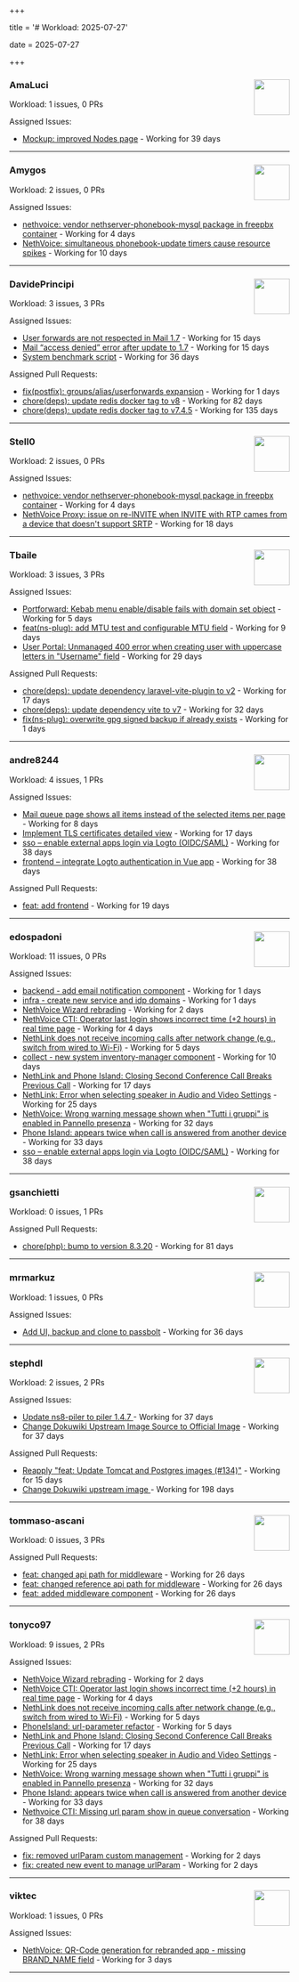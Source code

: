 +++

title = '# Workload: 2025-07-27'

date = 2025-07-27

+++

### AmaLuci <img src='https://avatars.githubusercontent.com/u/166636295?v=4&s=64' width='64' height='64' style='float:right;' /> ###
Workload: 1 issues, 0 PRs


Assigned Issues:
- [Mockup: improved Nodes page](https://github.com/NethServer/dev/issues/7507) - Working for 39 days
---

### Amygos <img src='https://avatars.githubusercontent.com/u/510232?v=4&s=64' width='64' height='64' style='float:right;' /> ###
Workload: 2 issues, 0 PRs


Assigned Issues:
- [nethvoice: vendor nethserver-phonebook-mysql package in freepbx container](https://github.com/NethServer/dev/issues/7564) - Working for 4 days
- [NethVoice: simultaneous phonebook-update timers cause resource spikes](https://github.com/NethServer/dev/issues/7555) - Working for 10 days
---

### DavidePrincipi <img src='https://avatars.githubusercontent.com/u/2920838?v=4&s=64' width='64' height='64' style='float:right;' /> ###
Workload: 3 issues, 3 PRs


Assigned Issues:
- [User forwards are not respected in Mail 1.7](https://github.com/NethServer/dev/issues/7553) - Working for 15 days
- [Mail “access denied” error after update to 1.7](https://github.com/NethServer/dev/issues/7552) - Working for 15 days
- [System benchmark script](https://github.com/NethServer/dev/issues/7519) - Working for 36 days

Assigned Pull Requests:
- [fix(postfix): groups/alias/userforwards expansion](https://github.com/NethServer/ns8-mail/pull/195) - Working for 1 days
- [chore(deps): update redis docker tag to v8](https://github.com/NethServer/ns8-core/pull/874) - Working for 82 days
- [chore(deps): update redis docker tag to v7.4.5](https://github.com/NethServer/ns8-core/pull/830) - Working for 135 days
---

### Stell0 <img src='https://avatars.githubusercontent.com/u/4547897?v=4&s=64' width='64' height='64' style='float:right;' /> ###
Workload: 2 issues, 0 PRs


Assigned Issues:
- [nethvoice: vendor nethserver-phonebook-mysql package in freepbx container](https://github.com/NethServer/dev/issues/7564) - Working for 4 days
- [NethVoice Proxy: issue on re-INVITE when INVITE with RTP cames from a device that doesn't support SRTP](https://github.com/NethServer/dev/issues/7546) - Working for 18 days
---

### Tbaile <img src='https://avatars.githubusercontent.com/u/8052641?v=4&s=64' width='64' height='64' style='float:right;' /> ###
Workload: 3 issues, 3 PRs


Assigned Issues:
- [Portforward: Kebab menu enable/disable fails with domain set object](https://github.com/NethServer/nethsecurity/issues/1312) - Working for 5 days
- [feat(ns-plug): add MTU test and configurable MTU field](https://github.com/NethServer/nethsecurity/issues/1310) - Working for 9 days
- [User Portal: Unmanaged 400 error when creating user with uppercase letters in "Username" field](https://github.com/NethServer/dev/issues/7532) - Working for 29 days

Assigned Pull Requests:
- [chore(deps): update dependency laravel-vite-plugin to v2](https://github.com/nethesis/parceler/pull/91) - Working for 17 days
- [chore(deps): update dependency vite to v7](https://github.com/nethesis/parceler/pull/84) - Working for 32 days
- [fix(ns-plug): overwrite gpg signed backup if already exists](https://github.com/NethServer/nethsecurity/pull/1318) - Working for 1 days
---

### andre8244 <img src='https://avatars.githubusercontent.com/u/4612169?v=4&s=64' width='64' height='64' style='float:right;' /> ###
Workload: 4 issues, 1 PRs


Assigned Issues:
- [Mail queue page shows all items instead of the selected items per page](https://github.com/NethServer/dev/issues/7557) - Working for 8 days
- [Implement TLS certificates detailed view](https://github.com/NethServer/dev/issues/7548) - Working for 17 days
- [sso – enable external apps login via Logto (OIDC/SAML)](https://github.com/NethServer/my/issues/5) - Working for 38 days
- [frontend – integrate Logto authentication in Vue app](https://github.com/NethServer/my/issues/3) - Working for 38 days

Assigned Pull Requests:
- [feat: add frontend](https://github.com/NethServer/my/pull/6) - Working for 19 days
---

### edospadoni <img src='https://avatars.githubusercontent.com/u/6152486?v=4&s=64' width='64' height='64' style='float:right;' /> ###
Workload: 11 issues, 0 PRs


Assigned Issues:
- [backend - add email notification component](https://github.com/NethServer/my/issues/10) - Working for 1 days
- [infra - create new service and idp domains](https://github.com/NethServer/my/issues/9) - Working for 1 days
- [NethVoice Wizard rebrading](https://github.com/NethServer/dev/issues/7571) - Working for 2 days
- [NethVoice CTI: Operator last login shows incorrect time (+2 hours) in real time page](https://github.com/NethServer/dev/issues/7565) - Working for 4 days
- [NethLink does not receive incoming calls after network change (e.g., switch from wired to Wi-Fi)](https://github.com/NethServer/dev/issues/7561) - Working for 5 days
- [collect - new system inventory-manager component](https://github.com/NethServer/my/issues/7) - Working for 10 days
- [NethLink and Phone Island: Closing Second Conference Call Breaks Previous Call](https://github.com/NethServer/dev/issues/7550) - Working for 17 days
- [NethLink: Error when selecting speaker in Audio and Video Settings](https://github.com/NethServer/dev/issues/7538) - Working for 25 days
- [NethVoice: Wrong warning message shown when "Tutti i gruppi" is enabled in Pannello presenza](https://github.com/NethServer/dev/issues/7523) - Working for 32 days
- [Phone Island: appears twice when call is answered from another device](https://github.com/NethServer/dev/issues/7521) - Working for 33 days
- [sso – enable external apps login via Logto (OIDC/SAML)](https://github.com/NethServer/my/issues/5) - Working for 38 days
---

### gsanchietti <img src='https://avatars.githubusercontent.com/u/804596?v=4&s=64' width='64' height='64' style='float:right;' /> ###
Workload: 0 issues, 1 PRs


Assigned Pull Requests:
- [chore(php): bump to version 8.3.20](https://github.com/NethServer/ns8-webtop/pull/120) - Working for 81 days
---

### mrmarkuz <img src='https://avatars.githubusercontent.com/u/31746411?v=4&s=64' width='64' height='64' style='float:right;' /> ###
Workload: 1 issues, 0 PRs


Assigned Issues:
- [Add UI, backup and clone to passbolt](https://github.com/NethServer/dev/issues/7518) - Working for 36 days
---

### stephdl <img src='https://avatars.githubusercontent.com/u/3164851?v=4&s=64' width='64' height='64' style='float:right;' /> ###
Workload: 2 issues, 2 PRs


Assigned Issues:
- [Update ns8-piler to piler 1.4.7 ](https://github.com/NethServer/dev/issues/7516) - Working for 37 days
- [Change Dokuwiki Upstream Image Source to Official Image](https://github.com/NethServer/dev/issues/7514) - Working for 37 days

Assigned Pull Requests:
- [Reapply "feat: Update Tomcat and Postgres images (#134)"](https://github.com/NethServer/ns8-webtop/pull/145) - Working for 15 days
- [Change Dokuwiki upstream image ](https://github.com/NethServer/ns8-dokuwiki/pull/37) - Working for 198 days
---

### tommaso-ascani <img src='https://avatars.githubusercontent.com/u/31596042?v=4&s=64' width='64' height='64' style='float:right;' /> ###
Workload: 0 issues, 3 PRs


Assigned Pull Requests:
- [feat: changed api path for middleware](https://github.com/nethesis/nethvoice-cti/pull/317) - Working for 26 days
- [feat: changed reference api path for middleware](https://github.com/nethesis/phone-island/pull/103) - Working for 26 days
- [feat: added middleware component](https://github.com/nethesis/ns8-nethvoice/pull/493) - Working for 26 days
---

### tonyco97 <img src='https://avatars.githubusercontent.com/u/36625268?v=4&s=64' width='64' height='64' style='float:right;' /> ###
Workload: 9 issues, 2 PRs


Assigned Issues:
- [NethVoice Wizard rebrading](https://github.com/NethServer/dev/issues/7571) - Working for 2 days
- [NethVoice CTI: Operator last login shows incorrect time (+2 hours) in real time page](https://github.com/NethServer/dev/issues/7565) - Working for 4 days
- [NethLink does not receive incoming calls after network change (e.g., switch from wired to Wi-Fi)](https://github.com/NethServer/dev/issues/7561) - Working for 5 days
- [PhoneIsland: url-parameter refactor](https://github.com/NethServer/dev/issues/7559) - Working for 5 days
- [NethLink and Phone Island: Closing Second Conference Call Breaks Previous Call](https://github.com/NethServer/dev/issues/7550) - Working for 17 days
- [NethLink: Error when selecting speaker in Audio and Video Settings](https://github.com/NethServer/dev/issues/7538) - Working for 25 days
- [NethVoice: Wrong warning message shown when "Tutti i gruppi" is enabled in Pannello presenza](https://github.com/NethServer/dev/issues/7523) - Working for 32 days
- [Phone Island: appears twice when call is answered from another device](https://github.com/NethServer/dev/issues/7521) - Working for 33 days
- [Nethvoice CTI: Missing url param show in queue conversation](https://github.com/NethServer/dev/issues/7512) - Working for 38 days

Assigned Pull Requests:
- [fix: removed urlParam custom management](https://github.com/nethesis/nethvoice-cti/pull/327) - Working for 2 days
- [fix: created new event to manage urlParam](https://github.com/NethServer/nethlink/pull/69) - Working for 2 days
---

### viktec <img src='https://avatars.githubusercontent.com/u/48328088?v=4&s=64' width='64' height='64' style='float:right;' /> ###
Workload: 1 issues, 0 PRs


Assigned Issues:
- [NethVoice: QR-Code generation for rebranded app - missing BRAND_NAME field](https://github.com/NethServer/dev/issues/7568) - Working for 3 days
---

